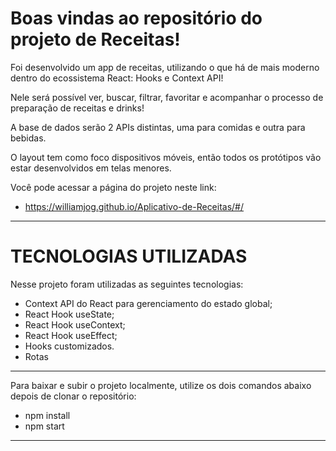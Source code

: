 # Boas vindas ao repositório do projeto de Receitas!

Foi desenvolvido um app de receitas, utilizando o que há de mais moderno dentro do ecossistema React: Hooks e Context API!

Nele será possível ver, buscar, filtrar, favoritar e acompanhar o processo de preparação de receitas e drinks!

A base de dados serão 2 APIs distintas, uma para comidas e outra para bebidas.

O layout tem como foco dispositivos móveis, então todos os protótipos vão estar desenvolvidos em telas menores.

Você pode acessar a página do projeto neste link:

 * https://williamjog.github.io/Aplicativo-de-Receitas/#/

---

# TECNOLOGIAS UTILIZADAS

Nesse projeto foram utilizadas as seguintes tecnologias:

  - Context API do React para gerenciamento do estado global;
  - React Hook useState;
  - React Hook useContext;
  - React Hook useEffect;
  - Hooks customizados.
  - Rotas

---

Para baixar e subir o projeto localmente, utilize os dois comandos abaixo depois de clonar o repositório:

  * npm install
  * npm start
  
---
